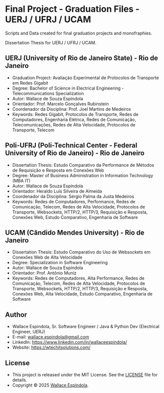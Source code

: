 # Final Project - Graduation Files - UERJ / UFRJ / UCAM

Scripts and Data created for final graduation projects and monofraphies.

Dissertation Thesis for UERJ / UFRJ / UCAM.

## UERJ (University of Rio de Janeiro State) - Rio de Janeiro

- Graduation Project: Avaliação Experimental de Protocolos de Transporte em Redes Gigabit
- Degree: Bachelor of Science in Electrical Engineering - Telecommunications Specialization
- Autor: Wallace de Souza Espíndola
- Orientador: Prof. Marcelo Gonçalves Rubinstein
- Coordenador da Disciplina: Prof. Joel Martins de Medeiros
- Keywords: Redes Gigabit, Protocolos de Transporte, Redes de Computadores, Engenharia Elétrica, Redes de
  Comunicação, Telecomunicações, Redes de Alta Velocidade, Protocolos de Transporte, Telecom

## Poli-UFRJ (Poli-Technical Center - Federal University of Rio de Janeiro) - Rio de Janeiro

- Dissertation Thesis: Estudo Comparativo da Performance de Métodos de Requisição e Resposta em Conexões Web
- Degree: Master of Business Administration in Information Technology (MBA IT)
- Autor: Wallace de Souza Espíndola
- Orientador: Heraldo Luís Silveira de Almeida
- Coordenador da Disciplina: Sérgio Palma da Justa Medeiros
- Keywords: Redes de Computadores, Performance, Redes de Comunicação, Telecom, Redes de Alta Velocidade, Protocolos de
  Transporte, Websockets, HTTP/2, HTTP/3, Requisição e Resposta, Conexões Web, Estudo Comparativo, Engenharia de
  Software

## UCAM (Cândido Mendes University) - Rio de Janeiro

- Dissertation Thesis: Estudo Comparativo do Uso de Websockets em Conexões Web de Alta Velocidade
- Degree: Specialization in Software Engineering
- Autor: Wallace de Souza Espíndola
- Orientador: Prof. Antônio Muniz
- Keywords: Redes de Computadores, Alta Performance, Redes de Comunicação, Telecom, Redes de Alta Velocidade, Protocolos
  de Transporte, Websockets, HTTP/2, HTTP/3, Requisição e Resposta, Conexões Web, Alta Velocidade, Estudo Comparativo,
  Engenharia de Software

## Author

- Wallace Espindola, Sr. Software Engineer / Java & Python Dev (Electrical Engineer, UERJ)
- E-mail: wallace.espindola@gmail.com
- LinkedIn: https://www.linkedin.com/in/wallaceespindola/
- Website: https://wtechitsolutions.com/

## License

- This project is released under the MIT License. See the [LICENSE](LICENSE) file for details.
- Copyright © 2025 [Wallace Espindola](https://github.com/wallaceespindola/).
